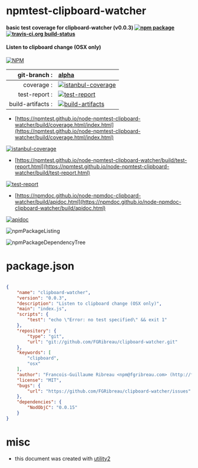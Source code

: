 # npmtest-clipboard-watcher

#### basic test coverage for  clipboard-watcher (v0.0.3)  [![npm package](https://img.shields.io/npm/v/npmtest-clipboard-watcher.svg?style=flat-square)](https://www.npmjs.org/package/npmtest-clipboard-watcher) [![travis-ci.org build-status](https://api.travis-ci.org/npmtest/node-npmtest-clipboard-watcher.svg)](https://travis-ci.org/npmtest/node-npmtest-clipboard-watcher)

#### Listen to clipboard change (OSX only)

[![NPM](https://nodei.co/npm/clipboard-watcher.png?downloads=true&downloadRank=true&stars=true)](https://www.npmjs.com/package/clipboard-watcher)

| git-branch : | [alpha](https://github.com/npmtest/node-npmtest-clipboard-watcher/tree/alpha)|
|--:|:--|
| coverage : | [![istanbul-coverage](https://npmtest.github.io/node-npmtest-clipboard-watcher/build/coverage.badge.svg)](https://npmtest.github.io/node-npmtest-clipboard-watcher/build/coverage.html/index.html)|
| test-report : | [![test-report](https://npmtest.github.io/node-npmtest-clipboard-watcher/build/test-report.badge.svg)](https://npmtest.github.io/node-npmtest-clipboard-watcher/build/test-report.html)|
| build-artifacts : | [![build-artifacts](https://npmtest.github.io/node-npmtest-clipboard-watcher/glyphicons_144_folder_open.png)](https://github.com/npmtest/node-npmtest-clipboard-watcher/tree/gh-pages/build)|

- [https://npmtest.github.io/node-npmtest-clipboard-watcher/build/coverage.html/index.html](https://npmtest.github.io/node-npmtest-clipboard-watcher/build/coverage.html/index.html)

[![istanbul-coverage](https://npmtest.github.io/node-npmtest-clipboard-watcher/build/screenCapture.buildCi.browser.%252Ftmp%252Fbuild%252Fcoverage.lib.html.png)](https://npmtest.github.io/node-npmtest-clipboard-watcher/build/coverage.html/index.html)

- [https://npmtest.github.io/node-npmtest-clipboard-watcher/build/test-report.html](https://npmtest.github.io/node-npmtest-clipboard-watcher/build/test-report.html)

[![test-report](https://npmtest.github.io/node-npmtest-clipboard-watcher/build/screenCapture.buildCi.browser.%252Ftmp%252Fbuild%252Ftest-report.html.png)](https://npmtest.github.io/node-npmtest-clipboard-watcher/build/test-report.html)

- [https://npmdoc.github.io/node-npmdoc-clipboard-watcher/build/apidoc.html](https://npmdoc.github.io/node-npmdoc-clipboard-watcher/build/apidoc.html)

[![apidoc](https://npmdoc.github.io/node-npmdoc-clipboard-watcher/build/screenCapture.buildCi.browser.%252Ftmp%252Fbuild%252Fapidoc.html.png)](https://npmdoc.github.io/node-npmdoc-clipboard-watcher/build/apidoc.html)

![npmPackageListing](https://npmtest.github.io/node-npmtest-clipboard-watcher/build/screenCapture.npmPackageListing.svg)

![npmPackageDependencyTree](https://npmtest.github.io/node-npmtest-clipboard-watcher/build/screenCapture.npmPackageDependencyTree.svg)



# package.json

```json

{
    "name": "clipboard-watcher",
    "version": "0.0.3",
    "description": "Listen to clipboard change (OSX only)",
    "main": "index.js",
    "scripts": {
        "test": "echo \"Error: no test specified\" && exit 1"
    },
    "repository": {
        "type": "git",
        "url": "git://github.com/FGRibreau/clipboard-watcher.git"
    },
    "keywords": [
        "clipboard",
        "osx"
    ],
    "author": "Francois-Guillaume Ribreau <npm@fgribreau.com> (http://fgribreau.com/)",
    "license": "MIT",
    "bugs": {
        "url": "https://github.com/FGRibreau/clipboard-watcher/issues"
    },
    "dependencies": {
        "NodObjC": "0.0.15"
    }
}
```



# misc
- this document was created with [utility2](https://github.com/kaizhu256/node-utility2)
